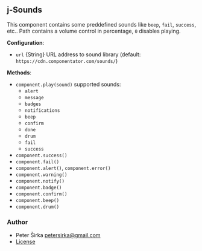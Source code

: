 ## j-Sounds

This component contains some preddefined sounds like `beep`, `fail`, `success`, etc.. Path contains a volume control in percentage, `0` disables playing.

__Configuration__:

- `url` {String} URL address to sound library (default: `https://cdn.componentator.com/sounds/`)

__Methods__:

- `component.play(sound)` supported sounds:
	- `alert`
	- `message`
	- `badges`
	- `notifications`
	- `beep`
	- `confirm`
	- `done`
	- `drum`
	- `fail`
	- `success`
- `component.success()`
- `component.fail()`
- `component.alert()`, `component.error()`
- `component.warning()`
- `component.notify()`
- `component.badge()`
- `component.confirm()`
- `component.beep()`
- `component.drum()`

### Author

- Peter Širka <petersirka@gmail.com>
- [License](https://www.totaljs.com/license/)
